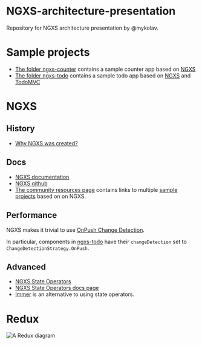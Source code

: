 # NGXS-architecture-presentation
Repository for NGXS architecture presentation by @mykolav.

# Sample projects

- [The folder ngxs-counter](./ngxs-counter) contains a sample counter app based on [NGXS](https://www.ngxs.io/)
- [The folder ngxs-todo](./ngxs-counter) contains a sample todo app based on [NGXS](https://www.ngxs.io/) and [TodoMVC](https://todomvc.com/)

# NGXS

## History

- [Why NGXS was created?](https://medium.com/@amcdnl/why-another-state-management-framework-for-angular-b4b4c19ef664)

## Docs

- [NGXS documentation](https://www.ngxs.io/)
- [NGXS github](https://github.com/ngxs/store)
- [The community resources page](https://www.ngxs.io/community/projects) contains links to multiple [sample projects](https://www.ngxs.io/community/projects#projects) based on on NGXS.

## Performance

NGXS makes it trivial to use [OnPush Change Detection](https://www.thinktecture.com/en/angular/whats-the-hype-onpush/). 

In particular, components in [ngxs-todo](./ngxs-todo) have their `changeDetection` set to `ChangeDetectionStrategy.OnPush`.

## Advanced

- [NGXS State Operators](https://medium.com/ngxs/ngxs-state-operators-8b339641b220)
- [NGXS State Operators docs page](https://www.ngxs.io/advanced/operators)
- [Immer](https://immerjs.github.io/immer/) is an alternative to using state operators.

# Redux

![A Redux diagram](./redux-async-data-flow-diagram.gif)
